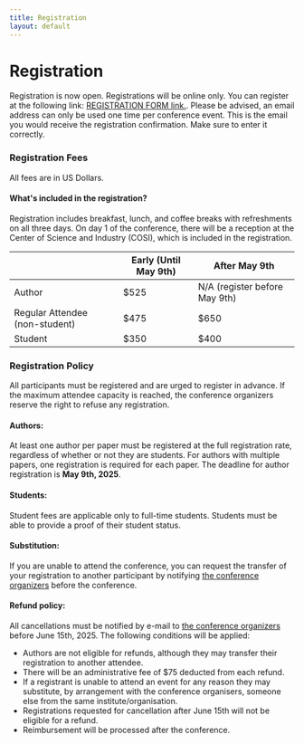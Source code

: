 ```yaml
---
title: Registration
layout: default
---
```


# Registration

Registration is now open. Registrations will be online only. You can register at the following link: [REGISTRATION FORM link.](https://osu.az1.qualtrics.com/jfe/form/SV_9GjSQKpbNmJvdH0). Please be advised, an email address can only be used one time per conference event. This is the email you would receive the registration confirmation. Make sure to enter it correctly. 

### Registration Fees

All fees are in US Dollars. 

<h4>What's included in the registration?</h4> 
Registration includes breakfast, lunch, and coffee breaks with refreshments on all three days. On day 1 of the conference, there will be a reception at the Center of Science and Industry (COSI), which is included in the registration. <br>


|                  | Early (Until May 9th) | After May 9th  |
|------------------|----------------|------------------|
| Author    | $525       | N/A (register before May 9th)        |
| Regular Attendee (non-student)    | $475       | $650        |
| Student     | $350        | $400          |


### Registration Policy

All participants must be registered and are urged to register in advance. If the maximum attendee capacity is reached, the conference organizers reserve the right to refuse any registration.

#### Authors:
At least one author per paper must be registered at the full registration rate, regardless of whether or not they are students. For authors with multiple papers, one registration is required for each paper. The deadline for author registration is **May 9th, 2025**.

#### Students:
Student fees are applicable only to full-time students. Students must be able to provide a proof of their student status.

#### Substitution:
If you are unable to attend the conference, you can request the transfer of your registration to another participant by notifying [the conference organizers](mailto:byna.1@osu.edu,akougkas@iit.edu) before the conference.  

#### Refund policy:
All cancellations must be notified by e-mail to [the conference organizers](mailto:byna.1@osu.edu,akougkas@iit.edu) before June 15th, 2025. The following conditions will be applied:

* Authors are not eligible for refunds, although they may transfer their registration to another attendee.
* There will be an administrative fee of $75 deducted from each refund.  
* If a registrant is unable to attend an event for any reason they may substitute, by arrangement with the conference organisers, someone else from the same institute/organisation.
* Registrations requested for cancellation after June 15th will not be eligible for a refund.
* Reimbursement will be processed after the conference.
 
